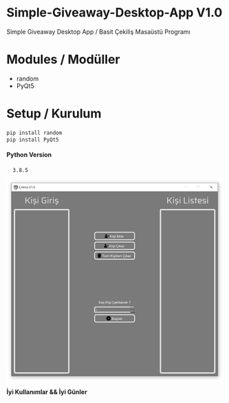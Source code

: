 # Simple-Giveaway-Desktop-App V1.0
Simple Giveaway Desktop App / Basit Çekiliş Masaüstü Programı

# Modules / Modüller

* random
* PyQt5

# Setup / Kurulum

```
pip install random
pip install PyQt5
```

#### Python Version 
      3.8.5

![Image](https://github.com/1nnr3d/Simple-Giveaway-Desktop-App/blob/master/images/ss.PNG)

  **İyi Kullanımlar && İyi Günler**
